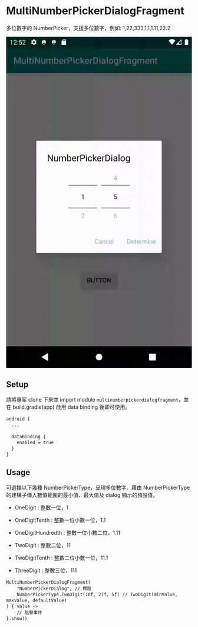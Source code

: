 # MultiNumberPickerDialogFragment
多位數字的 NumberPicker，支援多位數字，例如: 1,22,333,1.1,1.11,22.2

![demo_image](https://github.com/kmgs4524/MultiNumberPickerDialogFragment/blob/master/multinumberpickerdialog_demo.gif)

## Setup
請將專案 clone 下來並 import module `multinumberpickerdialogfragment`，並在 build.gradle(app) 啟用 data binding 後即可使用。
```
android {
  ...
  
  dataBinding {
    enabled = true
  }
}
```

## Usage
可選擇以下幾種 NumberPickerType，呈現多位數字。藉由 NumberPickerType 的建構子傳入數值範圍的最小值、最大值及 dialog 顯示的預設值。
* OneDigit : 整數一位，1

* OneDigitTenth : 整數一位小數一位，1.1

* OneDigitHundredth : 整數一位小數二位，1.11

* TwoDigit : 整數二位，11

* TwoDigitTenth : 整數二位小數一位，11.1

* ThreeDigit : 整數三位，111
```
MultiNumberPickerDialogFragment(
    "NumberPickerDialog", // 標題
    NumberPickerType.TwoDigit(10f, 27f, 5f) // TwoDigit(minValue, maxValue, defaultValue)
) { value ->
    // 點擊事件
}.show()
```
